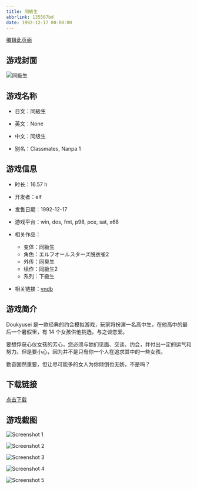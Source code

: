 ```yaml
---
title: 同級生
abbrlink: 135567bd
date: 1992-12-17 00:00:00
---
```

[编辑此页面](https://github.com/ACG-3/ADV3-source/blob/main/source/_posts/games/%E5%90%8C%E7%B4%9A%E7%94%9F.md)

## 游戏封面

![同級生](https%3A//pan.timero.xyz/onedrive/img_lib_001/%E5%90%8C%E7%B4%9A%E7%94%9F_cover.avif)


## 游戏名称

- 日文：同級生
- 英文：None
- 中文：同级生

- 别名：Classmates, Nanpa 1


## 游戏信息

- 时长：16.57 h
- 开发者：elf
- 发售日期：1992-12-17
- 游戏平台：win, dos, fmt, p98, pce, sat, x68
- 相关作品：
   - 变体：同級生
   - 角色：エルフオールスターズ脱衣雀2
   - 外传：同臭生
   - 续作：同級生2
   - 系列：下級生

- 相关链接：[vndb](https://vndb.org/v185)


## 游戏简介

Doukyusei 是一款经典的约会模拟游戏，玩家将扮演一名高中生，在他高中的最后一个暑假里，有 14 个女孩供他挑选，与之谈恋爱。

要想俘获心仪女孩的芳心，您必须与她们见面、交谈、约会，并付出一定的运气和努力。但是要小心，因为并不是只有你一个人在追求其中的一些女孩。

勤奋固然重要，但让尽可能多的女人为你倾倒也无妨，不是吗？


## 下载链接

[点击下载](https://pan.timero.xyz/onedrive/adv_lib_001/%E5%90%8C%E7%B4%9A%E7%94%9F)


## 游戏截图


![Screenshot 1](https%3A//pan.timero.xyz/onedrive/img_lib_001/%E5%90%8C%E7%B4%9A%E7%94%9F_Screenshot_1.avif)

![Screenshot 2](https%3A//pan.timero.xyz/onedrive/img_lib_001/%E5%90%8C%E7%B4%9A%E7%94%9F_Screenshot_2.avif)

![Screenshot 3](https%3A//pan.timero.xyz/onedrive/img_lib_001/%E5%90%8C%E7%B4%9A%E7%94%9F_Screenshot_3.avif)

![Screenshot 4](https%3A//pan.timero.xyz/onedrive/img_lib_001/%E5%90%8C%E7%B4%9A%E7%94%9F_Screenshot_4.avif)

![Screenshot 5](https%3A//pan.timero.xyz/onedrive/img_lib_001/%E5%90%8C%E7%B4%9A%E7%94%9F_Screenshot_5.avif)

